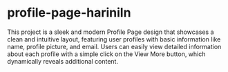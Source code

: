 # profile-page-hariniln
This project is a sleek and modern Profile Page design that showcases a clean and intuitive layout, featuring user profiles with basic information like name, profile picture, and email. Users can easily view detailed information about each profile with a simple click on the View More button, which dynamically reveals additional content.
